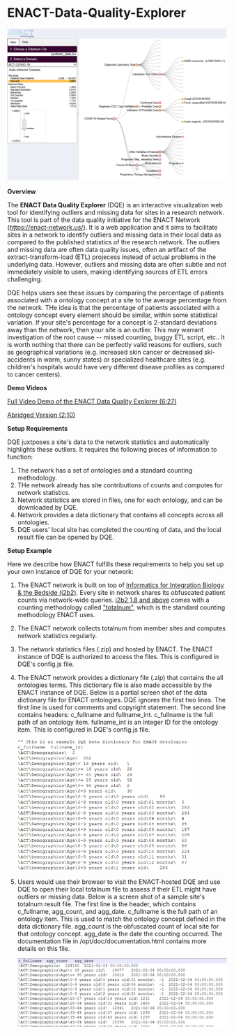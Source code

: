 # ENACT-Data-Quality-Explorer

[<img src="img/dqe_screen.png" width="600px">](img/dqe_screen.png)

**Overview**

The **ENACT Data Quality Explorer** (DQE) is an interactive visualization web tool for identifying outliers and missing data for sites in a research network. This tool is part of the data quality initiative for the ENACT Network (https://enact-network.us/). It is a web application and it aims to facilitate sites in a network to identify outliers and missing data in their local data as compared to the published statistics of the research network. The outliers and missing data are often data quality issues, often an artifact of the extract-transform-load (ETL) projecess instead of actual problems in the underlying data. However, outliers and missing data are often subtle and not immediately visible to users, making identifying sources of ETL errors challenging. 

DQE helps users see these issues by comparing the percentage of patients associated with a ontology concept at a site to the average percentage from the network. THe idea is that the percentage of patients associated with a ontology concept every element should be similar, within some statistical variation. If your site's percentage for a concept is 2-standard deviations away than the network, then your site is an outlier. This may warrant investigation of the root cause -- missed counting, buggy ETL script, etc.. It is worth nothing that there can be perfectly valid reasons for outliers, such as geographical variations (e.g. increased skin cancer or decreased ski-accidents in warm, sunny states) or specialized healthcare sites (e.g. children's hospitals would have very different disease profiles as compared to cancer centers).

**Demo Videos**

[Full Video Demo of the ENACT Data Quality Explorer (6:27)](https://youtu.be/O1qiLYkIhEs)

[Abridged Version (2:10)](https://www.youtube.com/watch?v=3xECB-U-3-c)

**Setup Requirements**

DQE juxtposes a site's data to the network statistics and automatically highlights these outliers. It requires the following pieces of information to function:
1. The network has a set of ontologies and a standard counting methodology.
2. THe network already has site contributions of counts and computes for network statistics.
3. Network statistics are stored in files, one for each ontology, and can be downloaded by DQE.
4. Network provides a data dictionary that contains all concepts across all ontologies.
5. DQE users' local site has completed the counting of data, and the local result file can be opened by DQE.

**Setup Example**

Here we describe how ENACT fulfills these requirements to help you set up your own instance of DQE for your network:
1. The ENACT network is built on top of [Informatics for Integration Biology & the Bedside (i2b2)](https://www.i2b2.org/). Every site in network shares its obfuscated patient counts via network-wide queries. [i2b2 1.8 and above](https://www.i2b2.org/software/index.html?_gl=1*vwtry7*_ga*MTk5NTAzNzI2NC4xNzMzNTE2NjY1*_ga_ZGEPXGD7XT*MTczOTgwNDk4Mi4xNC4xLjE3Mzk4MDUxOTkuMC4wLjA.) comes with a counting methodology called ["totalnum"](https://community.i2b2.org/wiki/pages/viewpage.action?pageId=83001346), which is the standard counting methodology ENACT uses.
2. The ENACT network collects totalnum from member sites and computes network statistics regularly.
3. The network statistics files (.zip) and hosted by ENACT. The ENACT instance of DQE is authorized to access the files. This is configured in DQE's config.js file.
4. The ENACT network provides a dictionary file (.zip) that contains the all ontologies terms. This dictionary file is also made accessible by the ENACT instance of DQE. Below is a partial screen shot of the data dictionary file for ENACT ontologies. DQE ignores the first two lines. The first line is used for comments and copyright statement. The second line contains headers: c_fullname and fullname_int. c_fullname is the full path of an ontology item. fullname_int is an integer ID for the ontology item. This is configured in DQE's config.js file.

   [<img src="img/data_dictionary_screen.png" width="400px">](img/data_dictionary_screen.png)
  
5. Users would use their browser to visit the ENACT-hosted DQE and use DQE to open their local totalnum file to assess if their ETL might have outliers or missing data. Below is a screen shot of a sample site's totalnum result file. The first line is the header, which contains c_fullname, agg_count, and agg_date. c_fullname is the full path of an ontology item. This is used to match the ontology concept defined in the data dictionary file. agg_count is the obfuscated count of local site for that ontology concept. agg_date is the date the counting occurred. The documentation file in /opt/doc/documentation.html contains more details on this file.
   
   [<img src="opt/doc/img/sample_totalnums_formt.png" width="500px">](opt/doc/img/sample_totalnums_formt.png)

